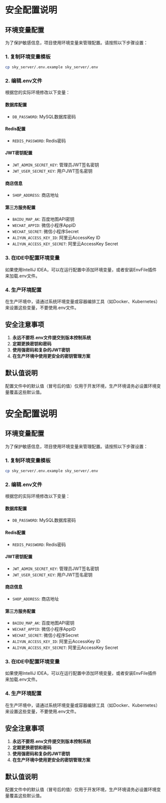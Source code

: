 # 安全配置说明

## 环境变量配置

为了保护敏感信息，项目使用环境变量来管理配置。请按照以下步骤设置：

### 1. 复制环境变量模板
```bash
cp sky_server/.env.example sky_server/.env
```

### 2. 编辑.env文件
根据您的实际环境修改以下变量：

#### 数据库配置
- `DB_PASSWORD`: MySQL数据库密码

#### Redis配置  
- `REDIS_PASSWORD`: Redis密码

#### JWT密钥配置
- `JWT_ADMIN_SECRET_KEY`: 管理员JWT签名密钥
- `JWT_USER_SECRET_KEY`: 用户JWT签名密钥

#### 商店信息
- `SHOP_ADDRESS`: 商店地址

#### 第三方服务配置
- `BAIDU_MAP_AK`: 百度地图API密钥
- `WECHAT_APPID`: 微信小程序AppID
- `WECHAT_SECRET`: 微信小程序Secret
- `ALIYUN_ACCESS_KEY_ID`: 阿里云AccessKey ID
- `ALIYUN_ACCESS_KEY_SECRET`: 阿里云AccessKey Secret

### 3. 在IDE中配置环境变量
如果使用IntelliJ IDEA，可以在运行配置中添加环境变量，或者安装EnvFile插件来加载.env文件。

### 4. 生产环境配置
在生产环境中，请通过系统环境变量或容器编排工具（如Docker、Kubernetes）来设置这些变量，不要使用.env文件。

## 安全注意事项

1. **永远不要将.env文件提交到版本控制系统**
2. **定期更换密钥和密码**
3. **使用强密码和复杂的JWT密钥**
4. **在生产环境中使用更安全的密钥管理方案**

## 默认值说明

配置文件中的默认值（冒号后的值）仅用于开发环境，生产环境请务必设置环境变量覆盖这些默认值。
# 安全配置说明

## 环境变量配置

为了保护敏感信息，项目使用环境变量来管理配置。请按照以下步骤设置：

### 1. 复制环境变量模板
```bash
cp sky_server/.env.example sky_server/.env
```

### 2. 编辑.env文件
根据您的实际环境修改以下变量：

#### 数据库配置
- `DB_PASSWORD`: MySQL数据库密码

#### Redis配置  
- `REDIS_PASSWORD`: Redis密码

#### JWT密钥配置
- `JWT_ADMIN_SECRET_KEY`: 管理员JWT签名密钥
- `JWT_USER_SECRET_KEY`: 用户JWT签名密钥

#### 商店信息
- `SHOP_ADDRESS`: 商店地址

#### 第三方服务配置
- `BAIDU_MAP_AK`: 百度地图API密钥
- `WECHAT_APPID`: 微信小程序AppID
- `WECHAT_SECRET`: 微信小程序Secret
- `ALIYUN_ACCESS_KEY_ID`: 阿里云AccessKey ID
- `ALIYUN_ACCESS_KEY_SECRET`: 阿里云AccessKey Secret

### 3. 在IDE中配置环境变量
如果使用IntelliJ IDEA，可以在运行配置中添加环境变量，或者安装EnvFile插件来加载.env文件。

### 4. 生产环境配置
在生产环境中，请通过系统环境变量或容器编排工具（如Docker、Kubernetes）来设置这些变量，不要使用.env文件。

## 安全注意事项

1. **永远不要将.env文件提交到版本控制系统**
2. **定期更换密钥和密码**
3. **使用强密码和复杂的JWT密钥**
4. **在生产环境中使用更安全的密钥管理方案**

## 默认值说明

配置文件中的默认值（冒号后的值）仅用于开发环境，生产环境请务必设置环境变量覆盖这些默认值。
